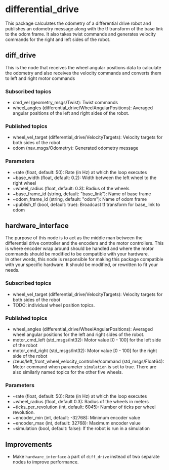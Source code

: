 # differential_drive
This package calculates the odometry of a differential drive robot and publishes an odometry message along with the tf transform of the base link to the odom frame. It also takes twist commands and generates velocity commands for the right and left sides of the robot.

## diff_drive
This is the node that receives the wheel angular positions data to calculate the odometry and also receives the velocity commands and converts them to left and right motor commands
### Subscribed topics
* cmd_vel (geometry_msgs/Twist): Twist commands
* wheel_angles (differential_drive/WheelAngularPositions): Averaged angular positions of the left and right sides of the robot.

### Published topics
* wheel_vel_target (differential_drive/VelocityTargets): Velocity targets for both sides of the robot
* odom (nav_msgs/Odometry): Generated odometry message

### Parameters
* ~rate (float, default: 50): Rate (in Hz) at which the loop executes
* ~base_width (float, default: 0.2): Width between the left wheel to the right wheel
* ~wheel_radius (float, default: 0.3): Radius of the wheels
* ~base_frame_id (string, default: "base_link"): Name of base frame
* ~odom_frame_id (string, default: "odom"): Name of odom frame
* ~publish_tf (bool, default: true): Broadcast tf transform for base_link to odom

## hardware_interface
The purpose of this node is to act as the middle man between the differential drive controller and the encoders and the motor controllers. This is where encoder wrap around should be handled and where the motor commands should be modified to be compatible with your hardware. <br>
In other words, this node is responsible for making this package compatible with your specific hardware. It should be modified, or rewritten to fit your needs.

### Subscribed topics
* wheel_vel_target (differential_drive/VelocityTargets): Velocity targets for both sides of the robot
* TODO: individual wheel position topics. 
### Published topics
* wheel_angles (differential_drive/WheelAngularPositions): Averaged wheel angular positions for the left and right sides of the robot.
* motor_cmd_left (std_msgs/Int32): Motor value [0 - 100] for the left side of the robot
* motor_cmd_right (std_msgs/Int32): Motor value [0 - 100] for the right side of the robot
* /zeus/left_front_wheel_velocity_controller/command (std_msgs/Float64): Motor command when parameter `simulation` is set to true. There are also similarly named topics for the other five wheels.

### Parameters
* ~rate (float, default: 50): Rate (in Hz) at which the loop executes
* ~wheel_radius (float, default 0.3): Radius of the wheels in meters
* ~ticks_per_revolution (int, default: 6045): Number of ticks per wheel revolution.
* ~encoder_min (int, default: -32768): Minimum encoder value
* ~encoder_max (int, default: 32768): Maximum encoder value
* ~simulation (bool, default: false): If the robot is run in a simulation

## Improvements
* Make `hardware_interface` a part of `diff_drive` instead of two separate nodes to improve performance.